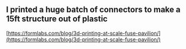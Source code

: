 ## I printed a huge batch of connectors to make a 15ft structure out of plastic
  
  [https://formlabs.com/blog/3d-printing-at-scale-fuse-pavilion/](https://formlabs.com/blog/3d-printing-at-scale-fuse-pavilion/)